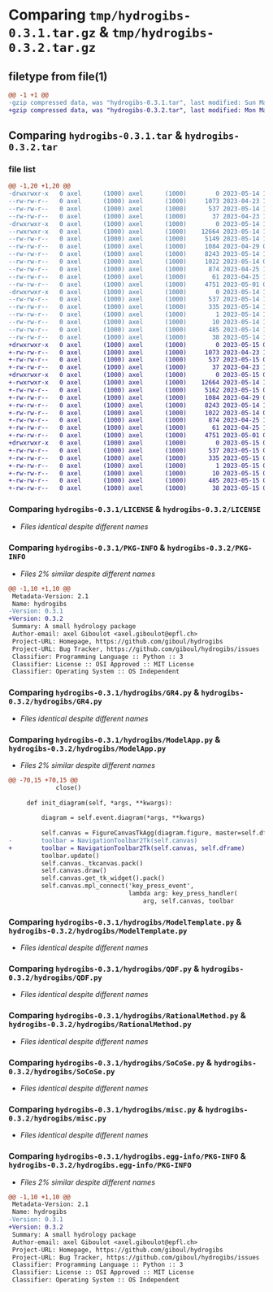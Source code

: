 # Comparing `tmp/hydrogibs-0.3.1.tar.gz` & `tmp/hydrogibs-0.3.2.tar.gz`

## filetype from file(1)

```diff
@@ -1 +1 @@
-gzip compressed data, was "hydrogibs-0.3.1.tar", last modified: Sun May 14 17:16:03 2023, max compression
+gzip compressed data, was "hydrogibs-0.3.2.tar", last modified: Mon May 15 06:35:27 2023, max compression
```

## Comparing `hydrogibs-0.3.1.tar` & `hydrogibs-0.3.2.tar`

### file list

```diff
@@ -1,20 +1,20 @@
-drwxrwxr-x   0 axel      (1000) axel      (1000)        0 2023-05-14 17:16:03.007904 hydrogibs-0.3.1/
--rw-rw-r--   0 axel      (1000) axel      (1000)     1073 2023-04-23 13:58:07.000000 hydrogibs-0.3.1/LICENSE
--rw-rw-r--   0 axel      (1000) axel      (1000)      537 2023-05-14 17:16:03.007904 hydrogibs-0.3.1/PKG-INFO
--rw-rw-r--   0 axel      (1000) axel      (1000)       37 2023-04-23 13:57:53.000000 hydrogibs-0.3.1/README.md
-drwxrwxr-x   0 axel      (1000) axel      (1000)        0 2023-05-14 17:16:03.003904 hydrogibs-0.3.1/hydrogibs/
--rwxrwxr-x   0 axel      (1000) axel      (1000)    12664 2023-05-14 16:53:37.000000 hydrogibs-0.3.1/hydrogibs/GR4.py
--rw-rw-r--   0 axel      (1000) axel      (1000)     5149 2023-05-14 16:38:39.000000 hydrogibs-0.3.1/hydrogibs/ModelApp.py
--rw-rw-r--   0 axel      (1000) axel      (1000)     1084 2023-04-29 08:59:49.000000 hydrogibs-0.3.1/hydrogibs/ModelTemplate.py
--rw-rw-r--   0 axel      (1000) axel      (1000)     8243 2023-05-14 16:42:20.000000 hydrogibs-0.3.1/hydrogibs/QDF.py
--rw-rw-r--   0 axel      (1000) axel      (1000)     1022 2023-05-14 09:41:57.000000 hydrogibs-0.3.1/hydrogibs/RationalMethod.py
--rw-rw-r--   0 axel      (1000) axel      (1000)      874 2023-04-25 11:52:06.000000 hydrogibs-0.3.1/hydrogibs/SoCoSe.py
--rw-rw-r--   0 axel      (1000) axel      (1000)       61 2023-04-25 12:03:58.000000 hydrogibs-0.3.1/hydrogibs/__init__.py
--rw-rw-r--   0 axel      (1000) axel      (1000)     4751 2023-05-01 00:17:18.000000 hydrogibs-0.3.1/hydrogibs/misc.py
-drwxrwxr-x   0 axel      (1000) axel      (1000)        0 2023-05-14 17:16:03.007904 hydrogibs-0.3.1/hydrogibs.egg-info/
--rw-rw-r--   0 axel      (1000) axel      (1000)      537 2023-05-14 17:16:02.000000 hydrogibs-0.3.1/hydrogibs.egg-info/PKG-INFO
--rw-rw-r--   0 axel      (1000) axel      (1000)      335 2023-05-14 17:16:02.000000 hydrogibs-0.3.1/hydrogibs.egg-info/SOURCES.txt
--rw-rw-r--   0 axel      (1000) axel      (1000)        1 2023-05-14 17:16:02.000000 hydrogibs-0.3.1/hydrogibs.egg-info/dependency_links.txt
--rw-rw-r--   0 axel      (1000) axel      (1000)       10 2023-05-14 17:16:02.000000 hydrogibs-0.3.1/hydrogibs.egg-info/top_level.txt
--rw-rw-r--   0 axel      (1000) axel      (1000)      485 2023-05-14 17:15:52.000000 hydrogibs-0.3.1/pyproject.toml
--rw-rw-r--   0 axel      (1000) axel      (1000)       38 2023-05-14 17:16:03.007904 hydrogibs-0.3.1/setup.cfg
+drwxrwxr-x   0 axel      (1000) axel      (1000)        0 2023-05-15 06:35:27.352188 hydrogibs-0.3.2/
+-rw-rw-r--   0 axel      (1000) axel      (1000)     1073 2023-04-23 13:58:07.000000 hydrogibs-0.3.2/LICENSE
+-rw-rw-r--   0 axel      (1000) axel      (1000)      537 2023-05-15 06:35:27.352188 hydrogibs-0.3.2/PKG-INFO
+-rw-rw-r--   0 axel      (1000) axel      (1000)       37 2023-04-23 13:57:53.000000 hydrogibs-0.3.2/README.md
+drwxrwxr-x   0 axel      (1000) axel      (1000)        0 2023-05-15 06:35:27.352188 hydrogibs-0.3.2/hydrogibs/
+-rwxrwxr-x   0 axel      (1000) axel      (1000)    12664 2023-05-14 16:53:37.000000 hydrogibs-0.3.2/hydrogibs/GR4.py
+-rw-rw-r--   0 axel      (1000) axel      (1000)     5162 2023-05-15 06:33:21.000000 hydrogibs-0.3.2/hydrogibs/ModelApp.py
+-rw-rw-r--   0 axel      (1000) axel      (1000)     1084 2023-04-29 08:59:49.000000 hydrogibs-0.3.2/hydrogibs/ModelTemplate.py
+-rw-rw-r--   0 axel      (1000) axel      (1000)     8243 2023-05-14 16:42:20.000000 hydrogibs-0.3.2/hydrogibs/QDF.py
+-rw-rw-r--   0 axel      (1000) axel      (1000)     1022 2023-05-14 09:41:57.000000 hydrogibs-0.3.2/hydrogibs/RationalMethod.py
+-rw-rw-r--   0 axel      (1000) axel      (1000)      874 2023-04-25 11:52:06.000000 hydrogibs-0.3.2/hydrogibs/SoCoSe.py
+-rw-rw-r--   0 axel      (1000) axel      (1000)       61 2023-04-25 12:03:58.000000 hydrogibs-0.3.2/hydrogibs/__init__.py
+-rw-rw-r--   0 axel      (1000) axel      (1000)     4751 2023-05-01 00:17:18.000000 hydrogibs-0.3.2/hydrogibs/misc.py
+drwxrwxr-x   0 axel      (1000) axel      (1000)        0 2023-05-15 06:35:27.352188 hydrogibs-0.3.2/hydrogibs.egg-info/
+-rw-rw-r--   0 axel      (1000) axel      (1000)      537 2023-05-15 06:35:27.000000 hydrogibs-0.3.2/hydrogibs.egg-info/PKG-INFO
+-rw-rw-r--   0 axel      (1000) axel      (1000)      335 2023-05-15 06:35:27.000000 hydrogibs-0.3.2/hydrogibs.egg-info/SOURCES.txt
+-rw-rw-r--   0 axel      (1000) axel      (1000)        1 2023-05-15 06:35:27.000000 hydrogibs-0.3.2/hydrogibs.egg-info/dependency_links.txt
+-rw-rw-r--   0 axel      (1000) axel      (1000)       10 2023-05-15 06:35:27.000000 hydrogibs-0.3.2/hydrogibs.egg-info/top_level.txt
+-rw-rw-r--   0 axel      (1000) axel      (1000)      485 2023-05-15 06:35:15.000000 hydrogibs-0.3.2/pyproject.toml
+-rw-rw-r--   0 axel      (1000) axel      (1000)       38 2023-05-15 06:35:27.352188 hydrogibs-0.3.2/setup.cfg
```

### Comparing `hydrogibs-0.3.1/LICENSE` & `hydrogibs-0.3.2/LICENSE`

 * *Files identical despite different names*

### Comparing `hydrogibs-0.3.1/PKG-INFO` & `hydrogibs-0.3.2/PKG-INFO`

 * *Files 2% similar despite different names*

```diff
@@ -1,10 +1,10 @@
 Metadata-Version: 2.1
 Name: hydrogibs
-Version: 0.3.1
+Version: 0.3.2
 Summary: A small hydrology package
 Author-email: axel Giboulot <axel.giboulot@epfl.ch>
 Project-URL: Homepage, https://github.com/giboul/hydrogibs
 Project-URL: Bug Tracker, https://github.com/giboul/hydrogibs/issues
 Classifier: Programming Language :: Python :: 3
 Classifier: License :: OSI Approved :: MIT License
 Classifier: Operating System :: OS Independent
```

### Comparing `hydrogibs-0.3.1/hydrogibs/GR4.py` & `hydrogibs-0.3.2/hydrogibs/GR4.py`

 * *Files identical despite different names*

### Comparing `hydrogibs-0.3.1/hydrogibs/ModelApp.py` & `hydrogibs-0.3.2/hydrogibs/ModelApp.py`

 * *Files 2% similar despite different names*

```diff
@@ -70,15 +70,15 @@
             close()
 
     def init_diagram(self, *args, **kwargs):
 
         diagram = self.event.diagram(*args, **kwargs)
 
         self.canvas = FigureCanvasTkAgg(diagram.figure, master=self.dframe)
-        toolbar = NavigationToolbar2Tk(self.canvas)
+        toolbar = NavigationToolbar2Tk(self.canvas, self.dframe)
         toolbar.update()
         self.canvas._tkcanvas.pack()
         self.canvas.draw()
         self.canvas.get_tk_widget().pack()
         self.canvas.mpl_connect('key_press_event',
                                 lambda arg: key_press_handler(
                                     arg, self.canvas, toolbar
```

### Comparing `hydrogibs-0.3.1/hydrogibs/ModelTemplate.py` & `hydrogibs-0.3.2/hydrogibs/ModelTemplate.py`

 * *Files identical despite different names*

### Comparing `hydrogibs-0.3.1/hydrogibs/QDF.py` & `hydrogibs-0.3.2/hydrogibs/QDF.py`

 * *Files identical despite different names*

### Comparing `hydrogibs-0.3.1/hydrogibs/RationalMethod.py` & `hydrogibs-0.3.2/hydrogibs/RationalMethod.py`

 * *Files identical despite different names*

### Comparing `hydrogibs-0.3.1/hydrogibs/SoCoSe.py` & `hydrogibs-0.3.2/hydrogibs/SoCoSe.py`

 * *Files identical despite different names*

### Comparing `hydrogibs-0.3.1/hydrogibs/misc.py` & `hydrogibs-0.3.2/hydrogibs/misc.py`

 * *Files identical despite different names*

### Comparing `hydrogibs-0.3.1/hydrogibs.egg-info/PKG-INFO` & `hydrogibs-0.3.2/hydrogibs.egg-info/PKG-INFO`

 * *Files 2% similar despite different names*

```diff
@@ -1,10 +1,10 @@
 Metadata-Version: 2.1
 Name: hydrogibs
-Version: 0.3.1
+Version: 0.3.2
 Summary: A small hydrology package
 Author-email: axel Giboulot <axel.giboulot@epfl.ch>
 Project-URL: Homepage, https://github.com/giboul/hydrogibs
 Project-URL: Bug Tracker, https://github.com/giboul/hydrogibs/issues
 Classifier: Programming Language :: Python :: 3
 Classifier: License :: OSI Approved :: MIT License
 Classifier: Operating System :: OS Independent
```

